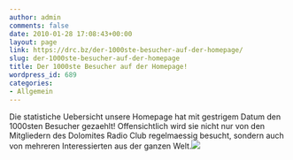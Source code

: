 ```yaml
---
author: admin
comments: false
date: 2010-01-28 17:08:43+00:00
layout: page
link: https://drc.bz/der-1000ste-besucher-auf-der-homepage/
slug: der-1000ste-besucher-auf-der-homepage
title: Der 1000ste Besucher auf der Homepage!
wordpress_id: 689
categories:
- Allgemein
---
```


Die statistiche Uebersicht unsere Homepage hat mit gestrigem Datum den 1000sten Besucher gezaehlt! Offensichtlich wird sie nicht nur von den Mitgliedern des Dolomites Radio Club regelmaessig besucht, sondern auch von mehreren Interessierten aus der ganzen Welt.![](https://drc.bz/wp-content/uploads/2010/01/statistik2.bmp)
